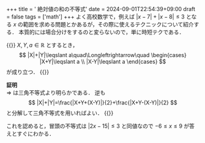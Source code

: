 +++
title = ' 絶対値の和の不等式'
date = 2024-09-01T22:54:39+09:00
draft = false
tags = ['math']
+++
よく高校数学で，例えば $|x-7|+|x-8|\leqslant 3$ となる $x$ の範囲を求める問題とかあるが，その際に使えるテクニックについて紹介する．
本質的には場合分けをするのと変らないので，単に時短テクである．

{{<thmbox title="命題">}}
$X,Y,a\in\mathbb{R}$ とするとき，
$$
|X|+|Y|\leqslant a\quad\Longleftrightarrow\quad
\begin{cases}
|X+Y|\leqslant a \\
|X-Y|\leqslant a
\end{cases}
$$
が成り立つ．
{{</thmbox>}}

**証明**  
$\Rightarrow$ は三角不等式より明らかである．
逆も
$$
|X|+|Y|=\frac{|X+Y+(X-Y)|}{2}+\frac{|X+Y-(X-Y)|}{2}
$$
と分解して三角不等式を用いればよい．
{{<qed>}}

これを認めると，冒頭の不等式は $|2x-15|\leqslant 3$ と同値なので $-6\leqslant x\leqslant 9$ が答えとすぐにわかる．
